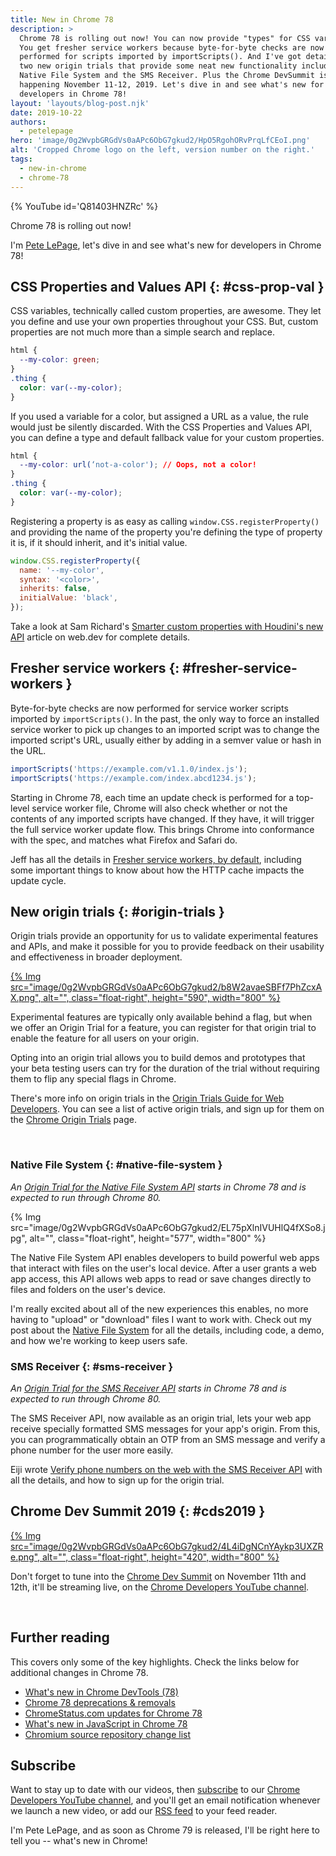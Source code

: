 ```yaml
---
title: New in Chrome 78
description: >
  Chrome 78 is rolling out now! You can now provide "types" for CSS variables.
  You get fresher service workers because byte-for-byte checks are now
  performed for scripts imported by importScripts(). And I've got details for
  two new origin trials that provide some neat new functionality including the
  Native File System and the SMS Receiver. Plus the Chrome DevSummit is
  happening November 11-12, 2019. Let's dive in and see what's new for
  developers in Chrome 78!
layout: 'layouts/blog-post.njk'
date: 2019-10-22
authors:
  - petelepage
hero: 'image/0g2WvpbGRGdVs0aAPc6ObG7gkud2/HpO5RgohORvPrqLfCEoI.png'
alt: 'Cropped Chrome logo on the left, version number on the right.'
tags:
  - new-in-chrome
  - chrome-78
---
```


{% YouTube id='Q81403HNZRc' %}

Chrome 78 is rolling out now!

I'm [Pete LePage](https://petelepage.com/), let's dive in and see what's
new for developers in Chrome 78!

## CSS Properties and Values API {: #css-prop-val }

CSS variables, technically called custom properties, are awesome. They let
you define and use your own properties throughout your CSS. But, custom
properties are not much more than a simple search and replace.

```css
html {
  --my-color: green;
}
.thing {
  color: var(--my-color);
}
```

If you used a variable for a color, but assigned a URL as a value, the
rule would just be silently discarded. With the CSS Properties and Values
API, you can define a type and default fallback value for your custom
properties.

```css
html {
  --my-color: url(‘not-a-color'); // Oops, not a color!
}
.thing {
  color: var(--my-color);
}
```

Registering a property is as easy as calling `window.CSS.registerProperty()`
and providing the name of the property you're defining the type of property
it is, if it should inherit, and it's initial value.

```js
window.CSS.registerProperty({
  name: '--my-color',
  syntax: '<color>',
  inherits: false,
  initialValue: 'black',
});
```

Take a look at Sam Richard's
[Smarter custom properties with Houdini's new API][prop-val-web-dev] article
on web.dev for complete details.

[prop-val-web-dev]: https://web.dev/css-props-and-vals/

## Fresher service workers {: #fresher-service-workers }

Byte-for-byte checks are now performed for service worker scripts imported by
`importScripts()`. In the past, the only way to force an installed service
worker to pick up changes to an imported script was to change the imported
script's URL, usually either by adding in a semver value or hash in the URL.

```js
importScripts('https://example.com/v1.1.0/index.js');
importScripts('https://example.com/index.abcd1234.js');
```

Starting in Chrome 78, each time an update check is performed for a top-level
service worker file, Chrome will also check whether or not the contents of
any imported scripts have changed. If they have, it will trigger the full
service worker update flow. This brings Chrome into conformance with the
spec, and matches what Firefox and Safari do.

Jeff has all the details in [Fresher service workers, by default][fresher],
including some important things to know about how the HTTP cache impacts the
update cycle.

[fresher]: https://developers.google.com/web/updates/2019/09/fresher-sw

## New origin trials {: #origin-trials }

Origin trials provide an opportunity for us to validate experimental features
and APIs, and make it possible for you to provide feedback on their usability
and effectiveness in broader deployment.

<a href="/origintrials/#/trials/active">
  {% Img src="image/0g2WvpbGRGdVs0aAPc6ObG7gkud2/b8W2avaeSBFf7PhZcxAX.png", alt="", class="float-right", height="590", width="800" %}
</a>

Experimental features are typically only available behind a flag, but when we
offer an Origin Trial for a feature, you can register for that origin trial
to enable the feature for all users on your origin.

Opting into an origin trial allows you to build demos and prototypes that
your beta testing users can try for the duration of the trial without
requiring them to flip any special flags in Chrome.

There's more info on origin trials in the
[Origin Trials Guide for Web Developers][ot-for-web-devs]. You can see a list
of active origin trials, and sign up for them on the
[Chrome Origin Trials][ot-listing] page.

[ot-for-web-devs]: https://googlechrome.github.io/OriginTrials/developer-guide.html
[ot-listing]: /origintrials/#/trials/active

<br style="clear:both;">

### Native File System {: #native-file-system }

*An [Origin Trial for the Native File System API][fs-ot] starts in Chrome 78
and is expected to run through Chrome 80.*

{% Img src="image/0g2WvpbGRGdVs0aAPc6ObG7gkud2/EL75pXlnIVUHlQ4fXSo8.jpg", alt="", class="float-right", height="577", width="800" %}

The Native File System API enables developers to build powerful web apps that
interact with files on the user's local device. After a user grants a web app
access, this API allows web apps to read or save changes directly to files
and folders on the user's device.

I'm really excited about all of the new experiences this enables, no more
having to "upload" or "download" files I want to work with. Check out my post
about the [Native File System][native-fs] for all the details, including
code, a demo, and how we're working to keep users safe.

[fs-ot]: /origintrials/#/view_trial/3868592079911256065
[native-fs]: https://developers.google.com/web/updates/2019/08/native-file-system

### SMS Receiver {: #sms-receiver }

*An [Origin Trial for the SMS Receiver API][smsr-ot] starts in Chrome 78 and is
expected to run through Chrome 80.*

The SMS Receiver API, now available as an origin trial, lets your web app
receive specially formatted SMS messages for your app's origin. From this,
you can programmatically obtain an OTP from an SMS message and verify a phone
number for the user more easily.

Eiji wrote [Verify phone numbers on the web with the SMS Receiver API][sms-r]
with all the details, and how to sign up for the origin trial.

[smsr-ot]: /origintrials/#/view_trial/607985949695016961
[sms-r]: https://web.dev/sms-receiver-api-announcement/

## Chrome Dev Summit 2019 {: #cds2019 }

<a href="/devsummit/">
  {% Img src="image/0g2WvpbGRGdVs0aAPc6ObG7gkud2/4L4iDgNCnYAykp3UXZRe.png", alt="", class="float-right", height="420", width="800" %}
</a>

Don't forget to tune into the [Chrome Dev Summit][cds-site] on November
11th and 12th,  it'll be streaming live, on the
[Chrome Developers YouTube channel][cr-yt].

[cds-site]: /devsummit/
[cr-yt]: https://www.youtube.com/user/ChromeDevelopers/

<br style="clear:both;">

## Further reading

This covers only some of the key highlights. Check the links below for
additional changes in Chrome 78.

* [What's new in Chrome DevTools (78)](/blog/new-in-devtools-78)
* [Chrome 78 deprecations & removals](https://developers.google.com/web/updates/2019/09/chrome-78-deps-rems)
* [ChromeStatus.com updates for Chrome 78](https://www.chromestatus.com/features#milestone%3D78)
* [What's new in JavaScript in Chrome 78](https://v8.dev/blog/v8-release-78)
* [Chromium source repository change list](https://chromium.googlesource.com/chromium/src/+log/77.0.3865.75..78.0.3904.72)

## Subscribe

Want to stay up to date with our videos, then [subscribe](https://goo.gl/6FP1a5)
to our [Chrome Developers YouTube channel](https://www.youtube.com/user/ChromeDevelopers/),
and you'll get an email notification whenever we launch a new video, or add our
[RSS feed](https://developers.google.com/web/shows/rss.xml) to your feed reader.

I'm Pete LePage, and as soon as Chrome 79 is released, I'll be right
here to tell you -- what's new in Chrome!
